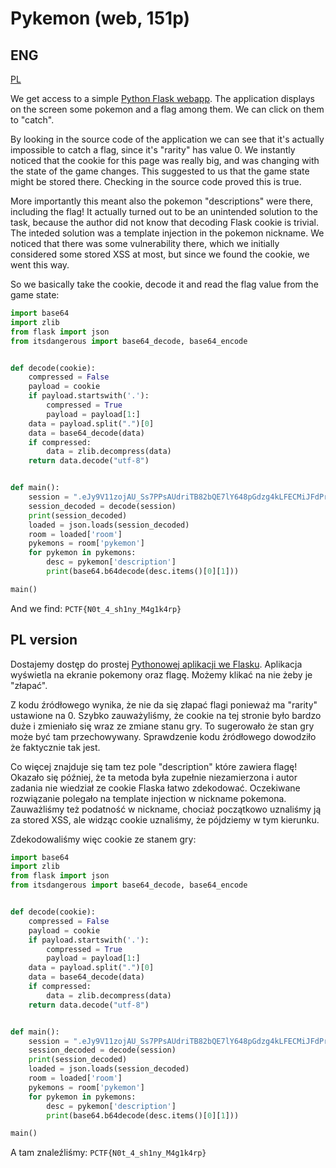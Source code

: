 # Pykemon (web, 151p)

## ENG
[PL](#pl-version)

We get access to a simple [Python Flask webapp](pykemon.zip).
The application displays on the screen some pokemon and a flag among them.
We can click on them to "catch".

By looking in the source code of the application we can see that it's actually impossible to catch a flag, since it's "rarity" has value 0.
We instantly noticed that the cookie for this page was really big, and was changing with the state of the game changes.
This suggested to us that the game state might be stored there.
Checking in the source code proved this is true.

More importantly this meant also the pokemon "descriptions" were there, including the flag!
It actually turned out to be an unintended solution to the task, because the author did not know that decoding Flask cookie is trivial.
The inteded solution was a template injection in the pokemon nickname.
We noticed that there was some vulnerability there, which we initially considered some stored XSS at most, but since we found the cookie, we went this way.

So we basically take the cookie, decode it and read the flag value from the game state:

```python
import base64
import zlib
from flask import json
from itsdangerous import base64_decode, base64_encode


def decode(cookie):
    compressed = False
    payload = cookie
    if payload.startswith('.'):
        compressed = True
        payload = payload[1:]
    data = payload.split(".")[0]
    data = base64_decode(data)
    if compressed:
        data = zlib.decompress(data)
    return data.decode("utf-8")


def main():
    session = ".eJy9V11zojAU_Ss7PPsAUdriTB82bQE7lY648pGdzg4kLFECMiJFdPrf96L9sFbbfdC-kXvzdc49OQkrKQyEKKSuIrckGpQxn0vdlZTXSZROM6n7--GpJc2m0_R9dCWxqKCzcT4fN-2V9COUutLIFDJDF3Hg9WN_iAeRO-ehq5U9w6qJq8vEHcR-lsQEOSXx7Nyv8dx31ZyaTuFDO0SdSwnW47nUVdWWlAVptDv5ukM2psnBZD5mu3HFGlyuc7NgNp7XG7RFDt9vUwSuwmFjy7s2VpnJHu8yXJKqGfbUOj3cDjoiXLkfnwLujTWys_l937T_Wrq2DK71MnI0yzLoIljaNTXlVzhteQeOnSywXV3uh7Od3Iazji_71TaUT5AgUvguLamhZt9TtLOLIxYN3f88QdEcxEU4xnJgiGVPx2qA9DlAiCkSJWn3i54h5J6hCpY6dc_EnHmWoDWWwxqPaepwZnBx96ymNWTlI-SMoEXDT0riAwXe12mHgrf8xF9s06B-TgNBrAg8rJDU_4_KQwV5r6HCsAAqVLPtwLcoe6Y9JUMsItMGFSjibox1oATibBq4C7GhqRmnL0PDEfSqAgWBUpBW0rbNw8wuoiGGnVigIBX63ao9Q3lkKdBc45yZ_RjUVQO1nKaaEqaD8oVStM_pmo0eVNFLcldFTbw_Gb1TkfaFigxd9odqFab0G1Wk7jk4x1bRqHMSFR2bivOz01NB0ckO1NGu-_OjXvfVKazU4DlUcgsm59AW4AcTZt7mPhJyNFSWzNDqwFUzqP4jc60pAXoahQSe3fjOlLjOjNadGOYTFI1i38NV4w3gQY_gGwI8Zd540du8ehGaCXgNrJcyQa5wwrzbHI5s3KgJ1JYTxOVXr9qochKYI1DlQhAPL7cVp-2heubDRtngsNreddihfJP7lbS3Ke98TvnzBr9RYRfaERXWuT_RgzIBxcw2N81NHLlOERpae9tnoOKcXeGagK-E7m1BNtQ8j9NqUFBODSfx3SqmxoIzU1TM67_R0PlIw3rwIRpekzs0rOP314N3NJx94S2mMwnq19vmofXyS_GHTssM_jwUeAbPmnXkp6d__PP4oA.C90P4g.yJA29lcU7LN3k40oLYnA6cN9r8M"
    session_decoded = decode(session)
    print(session_decoded)
    loaded = json.loads(session_decoded)
    room = loaded['room']
    pykemons = room['pykemon']
    for pykemon in pykemons:
        desc = pykemon['description']
        print(base64.b64decode(desc.items()[0][1]))

main()
```

And we find: `PCTF{N0t_4_sh1ny_M4g1k4rp}`

## PL version

Dostajemy dostęp do prostej [Pythonowej aplikacji we Flasku](pykemon.zip).
Aplikacja wyświetla na ekranie pokemony oraz flagę.
Możemy klikać na nie żeby je "złapać".

Z kodu źródłowego wynika, że nie da się złapać flagi ponieważ ma "rarity" ustawione na 0.
Szybko zauważyliśmy, że cookie na tej stronie było bardzo duże i zmieniało się wraz ze zmiane stanu gry.
To sugerowało że stan gry może być tam przechowywany.
Sprawdzenie kodu źródłowego dowodziło że faktycznie tak jest.

Co więcej znajduje się tam tez pole "description" które zawiera flagę!
Okazało się później, że ta metoda była zupełnie niezamierzona i autor zadania nie wiedział ze cookie Flaska łatwo zdekodować.
Oczekiwane rozwiązanie polegało na template injection w nickname pokemona.
Zauważliśmy też podatność w nickname, chociaż początkowo uznaliśmy ją za stored XSS, ale widząc cookie uznaliśmy, że pójdziemy w tym kierunku.

Zdekodowaliśmy więc cookie ze stanem gry:

```python
import base64
import zlib
from flask import json
from itsdangerous import base64_decode, base64_encode


def decode(cookie):
    compressed = False
    payload = cookie
    if payload.startswith('.'):
        compressed = True
        payload = payload[1:]
    data = payload.split(".")[0]
    data = base64_decode(data)
    if compressed:
        data = zlib.decompress(data)
    return data.decode("utf-8")


def main():
    session = ".eJy9V11zojAU_Ss7PPsAUdriTB82bQE7lY648pGdzg4kLFECMiJFdPrf96L9sFbbfdC-kXvzdc49OQkrKQyEKKSuIrckGpQxn0vdlZTXSZROM6n7--GpJc2m0_R9dCWxqKCzcT4fN-2V9COUutLIFDJDF3Hg9WN_iAeRO-ehq5U9w6qJq8vEHcR-lsQEOSXx7Nyv8dx31ZyaTuFDO0SdSwnW47nUVdWWlAVptDv5ukM2psnBZD5mu3HFGlyuc7NgNp7XG7RFDt9vUwSuwmFjy7s2VpnJHu8yXJKqGfbUOj3cDjoiXLkfnwLujTWys_l937T_Wrq2DK71MnI0yzLoIljaNTXlVzhteQeOnSywXV3uh7Od3Iazji_71TaUT5AgUvguLamhZt9TtLOLIxYN3f88QdEcxEU4xnJgiGVPx2qA9DlAiCkSJWn3i54h5J6hCpY6dc_EnHmWoDWWwxqPaepwZnBx96ymNWTlI-SMoEXDT0riAwXe12mHgrf8xF9s06B-TgNBrAg8rJDU_4_KQwV5r6HCsAAqVLPtwLcoe6Y9JUMsItMGFSjibox1oATibBq4C7GhqRmnL0PDEfSqAgWBUpBW0rbNw8wuoiGGnVigIBX63ao9Q3lkKdBc45yZ_RjUVQO1nKaaEqaD8oVStM_pmo0eVNFLcldFTbw_Gb1TkfaFigxd9odqFab0G1Wk7jk4x1bRqHMSFR2bivOz01NB0ckO1NGu-_OjXvfVKazU4DlUcgsm59AW4AcTZt7mPhJyNFSWzNDqwFUzqP4jc60pAXoahQSe3fjOlLjOjNadGOYTFI1i38NV4w3gQY_gGwI8Zd540du8ehGaCXgNrJcyQa5wwrzbHI5s3KgJ1JYTxOVXr9qochKYI1DlQhAPL7cVp-2heubDRtngsNreddihfJP7lbS3Ke98TvnzBr9RYRfaERXWuT_RgzIBxcw2N81NHLlOERpae9tnoOKcXeGagK-E7m1BNtQ8j9NqUFBODSfx3SqmxoIzU1TM67_R0PlIw3rwIRpekzs0rOP314N3NJx94S2mMwnq19vmofXyS_GHTssM_jwUeAbPmnXkp6d__PP4oA.C90P4g.yJA29lcU7LN3k40oLYnA6cN9r8M"
    session_decoded = decode(session)
    print(session_decoded)
    loaded = json.loads(session_decoded)
    room = loaded['room']
    pykemons = room['pykemon']
    for pykemon in pykemons:
        desc = pykemon['description']
        print(base64.b64decode(desc.items()[0][1]))

main()
```

A tam znaleźliśmy: `PCTF{N0t_4_sh1ny_M4g1k4rp}`
